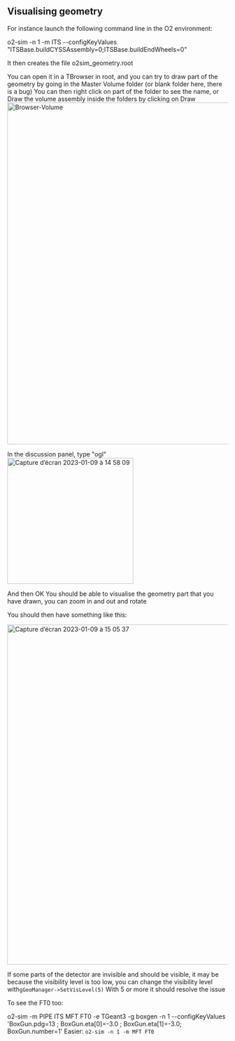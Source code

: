 ## Visualising geometry

For instance launch the following command line in the O2 environment:

o2-sim -n 1 -m ITS --configKeyValues "ITSBase.buildCYSSAssembly=0;ITSBase.buildEndWheels=0"

It then creates the file o2sim_geometry.root

You can open it in a TBrowser in root, and you can try to draw part of the geometry by going in the Master Volume folder (or blank folder here, there is a bug)
You can then right click on part of the folder to see the name, or Draw the volume assembly inside the folders by clicking on Draw
<img width="781" alt="Browser-Volume" src="https://github.com/user-attachments/assets/411107be-87b0-4b9f-82a3-a9e19b1eb9f8">


In the discussion panel, type "ogl"
<img width="288" alt="Capture d’écran 2023-01-09 à 14 58 09" src="https://github.com/user-attachments/assets/3d0a8dd4-de45-4798-8897-dbf34c233af4">


And then OK
You should be able to visualise the geometry part that you have drawn, you can zoom in and out and rotate

You should then have something like this:

<img width="777" alt="Capture d’écran 2023-01-09 à 15 05 37" src="https://github.com/user-attachments/assets/64530d25-eb87-42c3-b823-3071bf3c51fb">

If some parts of the detector are invisible and should be visible, it may be because the visibility level is too low, you can change the visibility level with`gGeoManager->SetVisLevel(5)`
With 5 or more it should resolve the issue


To see the FT0 too:

o2-sim -m PIPE ITS MFT FT0 -e TGeant3 -g boxgen -n 1 --configKeyValues 'BoxGun.pdg=13 ; BoxGun.eta[0]=-3.0 ; BoxGun.eta[1]=-3.0; BoxGun.number=1'
Easier:
`o2-sim -n 1 -m MFT FT0`
